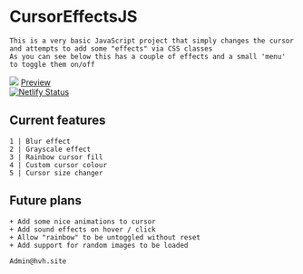 # CursorEffectsJS
```
This is a very basic JavaScript project that simply changes the cursor and attempts to add some "effects" via CSS classes
As you can see below this has a couple of effects and a small 'menu' to toggle them on/off
```

 ![](https://github.com/HDzzzz/CursorEffectsJS/blob/main/Previews/00ee09b69a4d4740d4c0ad6adb13833e.gif?raw=true)
 [Preview](https://confident-noether-8702eb.netlify.app/)\
 [![Netlify Status](https://api.netlify.com/api/v1/badges/06a9a75e-1896-4d5d-b5b8-05af6cde4489/deploy-status)](https://app.netlify.com/sites/confident-noether-8702eb/deploys)

## Current features
```
1 | Blur effect
2 | Grayscale effect
3 | Rainbow cursor fill
4 | Custom cursor colour
5 | Cursor size changer
```
## Future plans
```
+ Add some nice animations to cursor
+ Add sound effects on hover / click
+ Allow "rainbow" to be untoggled without reset
+ Add support for random images to be loaded
```

```
Admin@hvh.site
```
